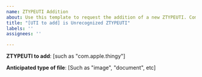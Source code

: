 ```yaml
---
name: ZTYPEUTI Addition
about: Use this template to request the addition of a new ZTYPEUTI. Commonly used if you received a message like "[UTI] is unrecognized ZTYPEUTI, please submit a bug report to this project's GitHub repo to report this"
title: "[UTI to add] is Unrecognized ZTYPEUTI"
labels: ''
assignees: ''

---
```


**ZTYPEUTI to add**: [such as "com.apple.thingy"]

**Anticipated type of file**: [Such as "image", "document", etc]

